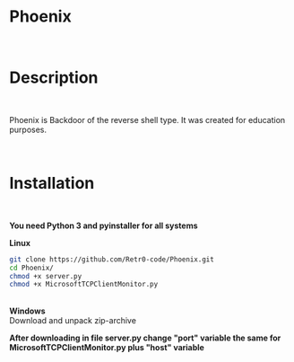 # Phoenix
<br>

# Description

<br>

Phoenix is Backdoor of the reverse shell type. It was created for education purposes.

<br>

# Installation

<br>

<b>You need Python 3 and pyinstaller for all systems</b>

<b>Linux</b>
<br>
```sh
git clone https://github.com/Retr0-code/Phoenix.git
cd Phoenix/
chmod +x server.py
chmod +x MicrosoftTCPClientMonitor.py
```
<br>
<b>Windows</b>
<br>
Download and unpack zip-archive

<b>After downloading in file server.py change "port" variable the same for MicrosoftTCPClientMonitor.py plus "host" variable</b>
